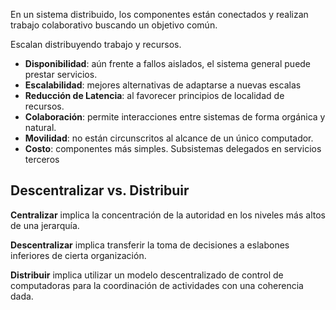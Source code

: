 En un sistema distribuido, los componentes están conectados y realizan trabajo colaborativo buscando un objetivo común.

Escalan distribuyendo trabajo y recursos.

- **Disponibilidad**: aún frente a fallos aislados, el sistema general puede prestar servicios.
- **Escalabilidad**: mejores alternativas de adaptarse a nuevas escalas
- **Reducción de Latencia**: al favorecer principios de localidad de recursos.
- **Colaboración**: permite interacciones entre sistemas de forma orgánica y natural.
- **Movilidad**: no están circunscritos al alcance de un único computador.
- **Costo**: componentes más simples. Subsistemas delegados en servicios terceros

## Descentralizar vs. Distribuir

**Centralizar** implica la concentración de la autoridad en los niveles más altos de una jerarquía.

**Descentralizar** implica transferir la toma de decisiones a eslabones inferiores de cierta organización.

**Distribuir** implica utilizar un modelo descentralizado de control de computadoras para la coordinación de actividades con una coherencia dada.

